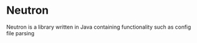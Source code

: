 # Neutron
Neutron is a library written in Java containing functionality such as config file parsing
